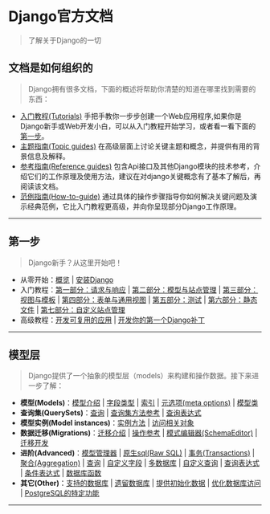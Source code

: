 # Django官方文档

> 了解关于Django的一切

## 文档是如何组织的

> Django拥有很多文档，下面的概述将帮助你清楚的知道在哪里找到需要的东西：

* [入门教程(Tutorials)](/tutorials/gettingstarted.md) 手把手教你一步步创建一个Web应用程序,如果你是Django新手或Web开发小白，可以从入门教程开始学习，或者看一看下面的[第一步](#first-steps)。
* [主题指南(Topic guides)]() 在高级层面上讨论关键主题和概念，并提供有用的背景信息及解释。
* [参考指南(Reference guides)]() 包含Api接口及其他Django模块的技术参考，介绍它们的工作原理及使用方法，建议在对django关键概念有了基本了解后，再阅读该文档。
* [范例指南(How-to-guide)]() 通过具体的操作步骤指导你如何解决关键问题及演示经典范例，它比入门教程更高级，并向你呈现部分Django工作原理。

---

## <span id="first-steps">第一步</span>

> Django新手？从这里开始吧！

* 从零开始：[概览]() | [安装Django]()
* 入门教程：[第一部分：请求与响应]() | [第二部分：模型与站点管理]() | [第三部分：视图与模板]() | [第四部分：表单与通用视图]() | [第五部分：测试]() | [第六部分：静态文件]() | [第七部分：自定义站点管理]()
* 高级教程：[开发可复用的应用]() | [开发你的第一个Django补丁]()

---

## 模型层

> Django提供了一个抽象的模型层（models）来构建和操作数据。接下来进一步了解：

* __模型(Models)__：[模型介绍]() | [字段类型]() | [索引]() | [元选项(meta options)]() | [模型类]()
* __查询集(QuerySets)__：[查询]() | [查询集方法参考]() | [查询表达式]()
* __模型实例(Model instances)__：[实例方法]() | [访问相关对象]()
* __数据迁移(Migrations)__：[迁移介绍]() | [操作参考]() | [模式编辑器(SchemaEditor)]() | [迁移开发]()
* __进阶(Advanced)__：[模型管理器]() | [原生sql(Raw SQL)]() | [事务(Transactions)]() | [聚合(Aggregation)]() | [查询]() | [自定义字段]() | [多数据库]() | [自定义查询]() | [查询表达式]() | [条件表达式]() | [数据库函数]() 
* __其它(Other)__：[支持的数据库]() | [遗留数据库]() | [提供初始化数据]() | [优化数据库访问]() | [PostgreSQL的特定功能]() 

---














































